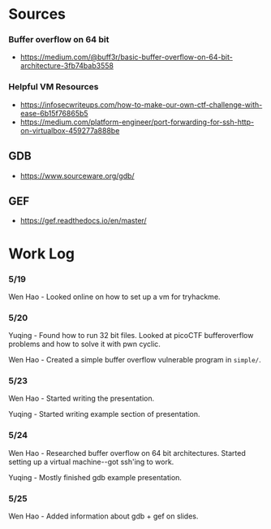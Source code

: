 # Sources
### Buffer overflow on 64 bit
- https://medium.com/@buff3r/basic-buffer-overflow-on-64-bit-architecture-3fb74bab3558

### Helpful VM Resources
- https://infosecwriteups.com/how-to-make-our-own-ctf-challenge-with-ease-6b15f76865b5
- https://medium.com/platform-engineer/port-forwarding-for-ssh-http-on-virtualbox-459277a888be

## GDB
- https://www.sourceware.org/gdb/

## GEF
- https://gef.readthedocs.io/en/master/

# Work Log
### 5/19
Wen Hao - Looked online on how to set up a vm for tryhackme.

### 5/20
Yuqing - Found how to run 32 bit files. Looked at picoCTF bufferoverflow problems and how to solve it with pwn cyclic.

Wen Hao - Created a simple buffer overflow vulnerable program in `simple/`.

### 5/23
Wen Hao - Started writing the presentation.  

Yuqing - Started writing example section of presentation.

### 5/24
Wen Hao - Researched buffer overflow on 64 bit architectures.
Started setting up a virtual machine--got ssh'ing to work.

Yuqing - Mostly finished gdb example presentation.

### 5/25
Wen Hao - Added information about gdb + gef on slides.
